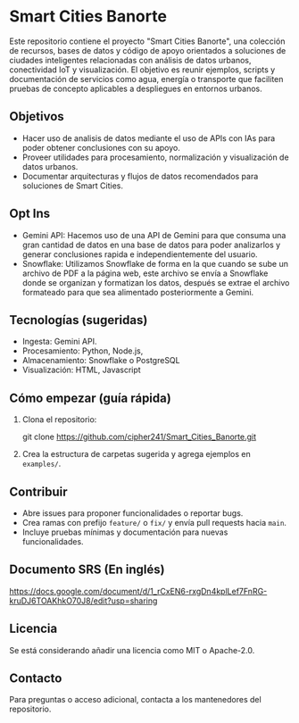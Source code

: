 # Smart Cities Banorte

Este repositorio contiene el proyecto "Smart Cities Banorte", una colección de recursos, bases de datos y código de apoyo orientados a soluciones de ciudades inteligentes relacionadas con análisis de datos urbanos, conectividad IoT y visualización. El objetivo es reunir ejemplos, scripts y documentación de servicios como agua, energía o transporte que faciliten pruebas de concepto aplicables a despliegues en entornos urbanos.

## Objetivos

- Hacer uso de analisis de datos mediante el uso de APIs con IAs para poder obtener conclusiones con su apoyo.
- Proveer utilidades para procesamiento, normalización y visualización de datos urbanos.
- Documentar arquitecturas y flujos de datos recomendados para soluciones de Smart Cities.

## Opt Ins

- Gemini API: Hacemos uso de una API de Gemini para que consuma una gran cantidad de datos en una base de datos para poder analizarlos y generar conclusiones rapida e independientemente del usuario.
- Snowflake: Utilizamos Snowflake de forma en la que cuando se sube un archivo de PDF a la página web, este archivo se envía a Snowflake donde se organizan y formatizan los datos, después se extrae el archivo formateado para que sea alimentado posteriormente a Gemini.

## Tecnologías (sugeridas)

- Ingesta: Gemini API.
- Procesamiento: Python, Node.js, 
- Almacenamiento: Snowflake o PostgreSQL
- Visualización: HTML, Javascript

## Cómo empezar (guía rápida)

1. Clona el repositorio:

   git clone https://github.com/cipher241/Smart_Cities_Banorte.git

2. Crea la estructura de carpetas sugerida y agrega ejemplos en `examples/`.


## Contribuir

- Abre issues para proponer funcionalidades o reportar bugs.
- Crea ramas con prefijo `feature/` o `fix/` y envía pull requests hacia `main`.
- Incluye pruebas mínimas y documentación para nuevas funcionalidades.

## Documento SRS (En inglés)
https://docs.google.com/document/d/1_rCxEN6-rxgDn4kplLef7FnRG-kruDJ6TOAKhkO70J8/edit?usp=sharing 

## Licencia

Se está considerando añadir una licencia como MIT o Apache-2.0.

## Contacto

Para preguntas o acceso adicional, contacta a los mantenedores del repositorio.

